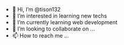 - 👋 Hi, I’m @tison132
- 👀 I’m interested in learning new techs
- 🌱 I’m currently learning web development
- 💞️ I’m looking to collaborate on ...
- 📫 How to reach me ...

<!---
tison132/tison132 is a ✨ special ✨ repository because its `README.md` (this file) appears on your GitHub profile.
You can click the Preview link to take a look at your changes.
--->
